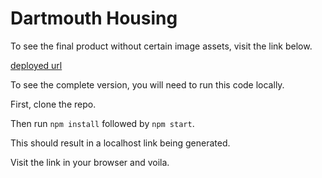 # Dartmouth Housing

To see the final product without certain image assets, visit the link below.

[deployed url](https://dartgo.org/dartmouth-housing)

To see the complete version, you will need to run this code locally.

First, clone the repo.

Then run `npm install` followed by `npm start`.

This should result in a localhost link being generated.

Visit the link in your browser and voila.
